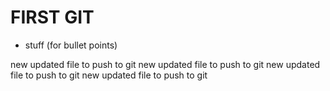 # FIRST GIT
* stuff   (for bullet points)

new updated file to push to git
new updated file to push to git
new updated file to push to git
new updated file to push to git
